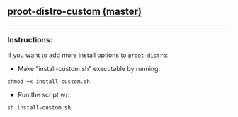 ## [proot-distro-custom (master)](https://github.com/IsDefinitelyUser/proot-distro-custom)
***

### Instructions:

If you want to add more install options to [`proot-distro`](https://github.com/termux/proot-distro):


*	Make "install-custom.sh" executable by running:

`chmod +x install-custom.sh`
*	Run the script w/:

`sh install-custom.sh`